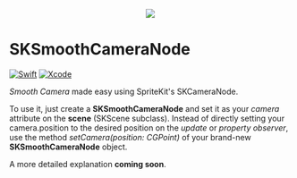 <p align="center"> 
  <img src="https://thumbs.gfycat.com/SpiffyAdolescentBoutu-size_restricted.gif">
</p>

# SKSmoothCameraNode
[![Swift](https://img.shields.io/badge/Swift-5.0-orange.svg)](https://swift.org)
[![Xcode](https://img.shields.io/badge/Xcode-10.2.1-blue.svg)](https://developer.apple.com/xcode)

*Smooth Camera* made easy using SpriteKit's SKCameraNode.

To use it, just create a **SKSmoothCameraNode** and set it as your *camera* attribute on the **scene** (SKScene subclass). Instead of directly setting your camera.position to the desired position on the *update* or *property observer*, use the method _setCamera(position: CGPoint)_ of your brand-new **SKSmoothCameraNode** object.

A more detailed explanation **coming soon**.
